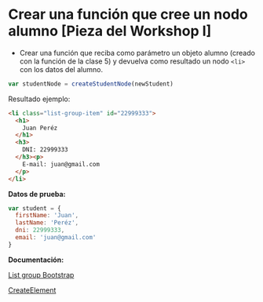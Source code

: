 # Crear una función que cree un nodo alumno [Pieza del Workshop I]

- Crear una función que reciba como parámetro un objeto alumno (creado con la función de la clase 5) y devuelva como resultado un nodo `<li>` con los datos del alumno.

```js
var studentNode = createStudentNode(newStudent)
```

Resultado ejemplo:

```html
<li class="list-group-item" id="22999333">
  <h1>
    Juan Peréz
  </h1>
  <h3>
    DNI: 22999333
  </h3><p>
    E-mail: juan@gmail.com
  </p>
</li>
```

**Datos de prueba:**

```js
var student = {
  firstName: 'Juan',
  lastName: 'Peréz',
  dni: 22999333,
  email: 'juan@gmail.com'
}
```

**Documentación:**

[List group Bootstrap](https://getbootstrap.com/docs/4.1/components/list-group/)

[CreateElement](https://developer.mozilla.org/en-US/docs/Web/API/Document/createElement)